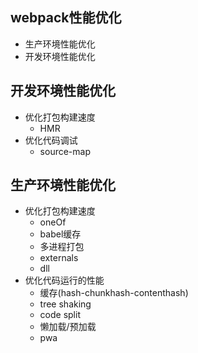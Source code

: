 ## webpack性能优化
* 生产环境性能优化
* 开发环境性能优化

## 开发环境性能优化
* 优化打包构建速度
    * HMR
* 优化代码调试
    * source-map

## 生产环境性能优化
* 优化打包构建速度
    * oneOf
    * babel缓存
    * 多进程打包
    * externals
    * dll
* 优化代码运行的性能
    * 缓存(hash-chunkhash-contenthash)
    * tree shaking
    * code split
    * 懒加载/预加载
    * pwa